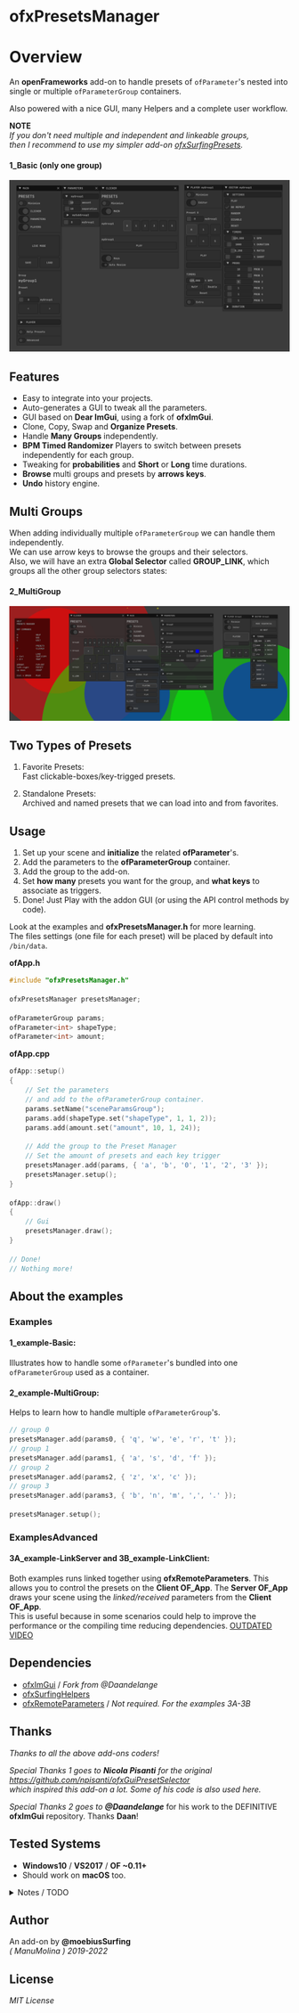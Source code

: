 ofxPresetsManager
=============================

# Overview

An **openFrameworks** add-on to handle presets of `ofParameter`'s nested into single or multiple `ofParameterGroup` containers.  

Also powered with a nice GUI, many Helpers and a complete user workflow.

**NOTE**  
_If you don't need multiple and independent and linkeable groups,_  
_then I recommend to use my simpler add-on [ofxSurfingPresets](https://github.com/moebiussurfing/ofxSurfingPresets)._  

#### 1_Basic (only one group)

![](Examples/1_Basic/Capture.PNG)  

## Features

- Easy to integrate into your projects.
- Auto-generates a GUI to tweak all the parameters.
- GUI based on **Dear ImGui**, using a fork of **ofxImGui**.
- Clone, Copy, Swap and **Organize Presets**.
- Handle **Many Groups** independently. 
- **BPM Timed Randomizer** Players to switch between presets independently for each group.
- Tweaking for **probabilities** and **Short** or **Long** time durations.
- **Browse** multi groups and presets by **arrows keys**.
- **Undo** history engine.

## **Multi Groups**

When adding individually multiple `ofParameterGroup` we can handle them independently.  
We can use arrow keys to browse the groups and their selectors.  
Also, we will have an extra **Global Selector** called **GROUP_LINK**, which groups all the other group selectors states:  

#### 2_MultiGroup

![](Examples/2_MultiGroup/Capture.PNG)

## Two Types of Presets

1. Favorite Presets:  
   Fast clickable-boxes/key-trigged presets.  

2. Standalone Presets:  
   Archived and named presets that we can load into and from favorites.  

## Usage

1. Set up your scene and **initialize** the related **ofParameter**'s.
2. Add the parameters to the **ofParameterGroup** container.
3. Add the group to the add-on. 
4. Set **how many** presets you want for the group, and **what keys** to associate as triggers.
5. Done! Just Play with the addon GUI (or using the API control methods by code).  

Look at the examples and **ofxPresetsManager.h** for more learning.  
The files settings (one file for each preset) will be placed by default into ```/bin/data```.  

**ofApp.h**

```c++
#include "ofxPresetsManager.h"

ofxPresetsManager presetsManager;

ofParameterGroup params; 
ofParameter<int> shapeType;
ofParameter<int> amount;
```

**ofApp.cpp**

```c++
ofApp::setup()
{
    // Set the parameters 
    // and add to the ofParameterGroup container. 
    params.setName("sceneParamsGroup");    
    params.add(shapeType.set("shapeType", 1, 1, 2));
    params.add(amount.set("amount", 10, 1, 24));

    // Add the group to the Preset Manager
    // Set the amount of presets and each key trigger 
    presetsManager.add(params, { 'a', 'b', '0', '1', '2', '3' });
    presetsManager.setup();
}

ofApp::draw()
{
    // Gui
    presetsManager.draw();
}

// Done!
// Nothing more!
```

## About the examples

### Examples

#### 1_example-Basic:
Illustrates how to handle some ```ofParameter```'s bundled into one ```ofParameterGroup``` used as a container.  

#### 2_example-MultiGroup:
Helps to learn how to handle multiple `ofParameterGroup`'s.  
  
```.cpp
// group 0
presetsManager.add(params0, { 'q', 'w', 'e', 'r', 't' });
// group 1
presetsManager.add(params1, { 'a', 's', 'd', 'f' });
// group 2
presetsManager.add(params2, { 'z', 'x', 'c' });
// group 3
presetsManager.add(params3, { 'b', 'n', 'm', ',', '.' });

presetsManager.setup();
```

### ExamplesAdvanced
#### 3A_example-LinkServer and 3B_example-LinkClient:
Both examples runs linked together using **ofxRemoteParameters**. This allows you to control the presets on the **Client OF_App**. The **Server OF_App** draws your scene using the *linked/received* parameters from the **Client OF_App**.  
This is useful because in some scenarios could help to improve the performance or the compiling time reducing dependencies. [OUTDATED VIDEO](http://www.youtube.com/watch?v=kV-t8lIdNRg "VIDEO") 

## Dependencies
* [ofxImGui](https://github.com/Daandelange/ofxImGui/tree/jvcleave) / _Fork from  @Daandelange_
* [ofxSurfingHelpers](https://github.com/moebiussurfing/ofxSurfingHelpers)  
* [ofxRemoteParameters](https://github.com/c-mendoza/ofxRemoteParameters) / _Not required. For the examples 3A-3B_  

## Thanks
_Thanks to all the above add-ons coders!_  

_Special Thanks 1 goes to **Nicola Pisanti** for the original https://github.com/npisanti/ofxGuiPresetSelector  
which inspired this add-on a lot. Some of his code is also used here._

_Special Thanks 2 goes to **@Daandelange**_ for his work to the DEFINITIVE **ofxImGui** repository. Thanks **Daan**!  

## Tested Systems
- **Windows10** / **VS2017** / **OF ~0.11+**
- Should work on **macOS** too.  

<details>
  <summary>Notes / TODO</summary>
  <p>
   
* A Better performant version without using hard disk files.  
* **Memory Mode**, using a vector of XML/JSON instead of files.
* Improve (silent) de-serialization and ofParameter callbacks / triggering to improve speed.
* Add params tweening or filtering to ease transitions between presets when switching.
* Add a minimal/lite class to play compatible preset files but without any GUI or using a tiny **ofxGui**/**ImGui** version.
* More ideas noted into **ofxPresetsManager.h**.   
* **Feedback**, **Issues**, **PR**'s, and any kind of help are very welcome!
 </p>
</details>

## Author
An add-on by **@moebiusSurfing**  
*( ManuMolina ) 2019-2022*

## License
*MIT License*
